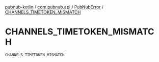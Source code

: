 [pubnub-kotlin](../../index.md) / [com.pubnub.api](../index.md) / [PubNubError](index.md) / [CHANNELS_TIMETOKEN_MISMATCH](./-c-h-a-n-n-e-l-s_-t-i-m-e-t-o-k-e-n_-m-i-s-m-a-t-c-h.md)

# CHANNELS_TIMETOKEN_MISMATCH

`CHANNELS_TIMETOKEN_MISMATCH`